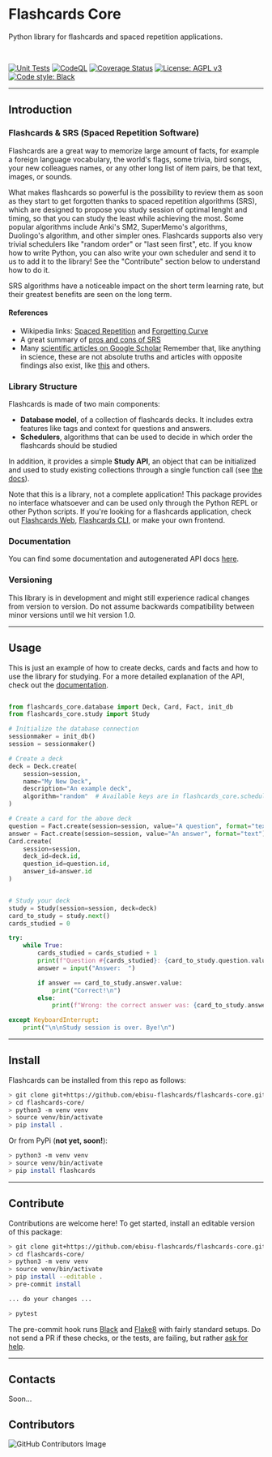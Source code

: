 # Flashcards Core

Python library for flashcards and spaced repetition applications.

<br />

[![Unit Tests](https://github.com/ebisu-flashcards/flashcards-core/actions/workflows/tests.yml/badge.svg)](https://github.com/ebisu-flashcards/flashcards-core/actions/workflows/tests.yml)  [![CodeQL](https://github.com/ebisu-flashcards/flashcards-core/actions/workflows/codeql.yml/badge.svg)](https://github.com/ebisu-flashcards/flashcards-core/actions/workflows/codeql.yml)  [![Coverage Status](https://coveralls.io/repos/github/ebisu-flashcards/flashcards-core/badge.svg?branch=main)](https://coveralls.io/github/ebisu-flashcards/flashcards-core?branch=main)  [![License: AGPL v3](https://img.shields.io/badge/License-AGPLv3-blue.svg)](https://www.gnu.org/licenses/agpl-3.0)   [![Code style: Black](https://img.shields.io/badge/code%20style-black-000000.svg)](https://github.com/psf/black)

-------------------------------

## Introduction

### Flashcards & SRS (Spaced Repetition Software)

Flashcards are a great way to memorize large amount of facts, for example a foreign language vocabulary, the world's flags, some trivia, bird songs, your new colleagues names, or any other long list of item pairs, be that text, images, or sounds.

What makes flashcards so powerful is the possibility to review them as soon as they start to get forgotten thanks to spaced repetition algorithms (SRS), which are designed to propose you study session of optimal lenght and timing, so that you can study the least while achieving the most. Some popular algorithms include Anki's SM2, SuperMemo's algorithms, Duolingo's algorithm, and other simpler ones. Flashcards supports also very trivial schedulers like "random order" or "last seen first", etc. If you know how to write Python, you can also write your own scheduler and send it to us to add it to the library! See the "Contribute" section below to understand how to do it.

SRS algorithms have a noticeable impact on the short term learning rate, but their greatest benefits are seen on the long term.

#### References

- Wikipedia links: [Spaced Repetition](https://en.wikipedia.org/wiki/Spaced_repetition) and [Forgetting Curve](https://www.semanticscholar.org/paper/Spaced-retrieval%3A-absolute-spacing-enhances-of-Karpicke-Bauernschmidt/23c01da059b9eb8be667930bddddc2033e719e31)
- A great summary of [pros and cons of SRS](https://www.sinosplice.com/life/archives/2021/02/07/srs-flashcards-pros-and-cons)
- Many [scientific articles on Google Scholar](https://scholar.google.com/scholar?hl=it&as_sdt=0%2C5&q=spaced+repetition&btnG=) Remember that, like anything in science, these are not absolute truths and articles with opposite findings also exist, like [this](https://www.semanticscholar.org/paper/Spaced-retrieval%3A-absolute-spacing-enhances-of-Karpicke-Bauernschmidt/23c01da059b9eb8be667930bddddc2033e719e31) and others.

### Library Structure

Flashcards is made of two main components:

- **Database model**, of a collection of flashcards decks. It includes extra features like tags and context for questions and answers. 
- **Schedulers**, algorithms that can be used to decide in which order the flashcards should be studied

In addition, it provides a simple **Study API**, an object that can be initialized and used to study existing collections through a single function call (see [the docs](https://ebisu-flashcards.github.io/flashcards-core/study.html)).

Note that this is a library, not a complete application! This package provides no interface whatsoever and can be used only through the Python REPL or other Python scripts. If you're looking for a flashcards application, check out [Flashcards Web](https://github.com/ebisu-flashcards/flashcards-web), [Flashcards CLI](https://github.com/ebisu-flashcards/flashcards-cli), or make your own frontend.

### Documentation

You can find some documentation and autogenerated API docs [here](https://ebisu-flashcards.github.io/flashcards-core/).

### Versioning

This library is in development and might still experience radical changes from version to version. Do not assume backwards compatibility between minor versions until we hit version 1.0.

-----------------------------

## Usage

This is just an example of how to create decks, cards and facts and how to use
the library for studying. For a more detailed explanation of the API, check 
out the [documentation](https://ebisu-flashcards.github.io/flashcards-core/).

```python

from flashcards_core.database import Deck, Card, Fact, init_db
from flashcards_core.study import Study

# Initialize the database connection
sessionmaker = init_db()
session = sessionmaker()

# Create a deck
deck = Deck.create(
    session=session, 
    name="My New Deck", 
    description="An example deck", 
    algorithm="random"  # Available keys are in flashcards_core.schedulers.SCHEDULERS
)

# Create a card for the above deck
question = Fact.create(session=session, value="A question", format="text")
answer = Fact.create(session=session, value="An answer", format="text")
Card.create(
    session=session, 
    deck_id=deck.id, 
    question_id=question.id, 
    answer_id=answer.id
)


# Study your deck
study = Study(session=session, deck=deck)
card_to_study = study.next()
cards_studied = 0

try:
    while True:
        cards_studied = cards_studied + 1
        print(f"Question #{cards_studied}: {card_to_study.question.value}")
        answer = input("Answer:  ")

        if answer == card_to_study.answer.value:
            print("Correct!\n")
        else:
            print(f"Wrong: the correct answer was: {card_to_study.answer.value}\n")

except KeyboardInterrupt:
    print("\n\nStudy session is over. Bye!\n")
```

-----------------------------

## Install

Flashcards can be installed from this repo as follows:

```bash
> git clone git+https://github.com/ebisu-flashcards/flashcards-core.git
> cd flashcards-core/
> python3 -m venv venv
> source venv/bin/activate
> pip install .
```

Or from PyPi (**not yet, soon!**):

```bash
> python3 -m venv venv
> source venv/bin/activate
> pip install flashcards
```

-----------------------------

## Contribute

Contributions are welcome here! To get started, install an editable version of this package:

```bash
> git clone git+https://github.com/ebisu-flashcards/flashcards-core.git
> cd flashcards-core/
> python3 -m venv venv
> source venv/bin/activate
> pip install --editable .
> pre-commit install

... do your changes ...

> pytest
```

The pre-commit hook runs [Black](https://black.readthedocs.io/en/stable/) and 
[Flake8](https://flake8.pycqa.org/en/latest/) with fairly standard setups. 
Do not send a PR if these checks, or the tests, are failing, but rather 
[ask for help](https://github.com/ebisu-flashcards/flashcards-core/issues/new).

-------------------------------------

## Contacts

Soon...

## Contributors

![GitHub Contributors Image](https://contrib.rocks/image?repo=ebisu-flashcards/flashcards-core)
